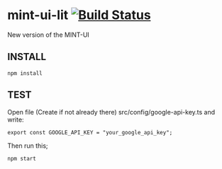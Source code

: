 # mint-ui-lit [![Build Status](https://travis-ci.org/mintproject/mint-ui-lit.svg?branch=master)](https://travis-ci.org/mintproject/mint-ui-lit)

New version of the MINT-UI 

## INSTALL
```
npm install
```

## TEST

Open file (Create if not already there) src/config/google-api-key.ts and write:
```
export const GOOGLE_API_KEY = "your_google_api_key";
```

Then run this;
```
npm start
```
